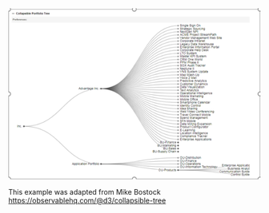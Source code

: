 <img src="CollapsibleTree.PNG">

This example was adapted from Mike Bostock
https://observablehq.com/@d3/collapsible-tree

